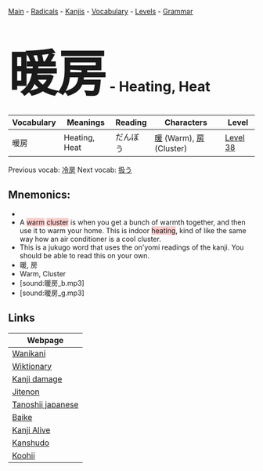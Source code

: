 <style> bigfont {font-size: 100px}</style>
[Main](../README.md) -
[Radicals](../radicals.md) -
[Kanjis](../kanjis.md) -
[Vocabulary](../vocabulary.md) -
[Levels](../levels.md) -
[Grammar](../grammar.md)
# <bigfont> 暖房</bigfont> - Heating, Heat 

| Vocabulary | Meanings | Reading | Characters | Level |
| --- | --- | --- | --- | --- |
| 暖房 | Heating, Heat | だんぼう |  [暖](../kanjis/暖.md) (Warm), [房](../kanjis/房.md) (Cluster) | [Level 38](../levels/wk_level38.md) |

Previous vocab: [冷房](冷房.md) Next vocab: [扱う](扱う.md) 

## Mnemonics:

* 
* A <span style="background-color:#ffcccb"> warm</span> <span style="background-color:#ffcccb"> cluster</span> is when you get a bunch of warmth together, and then use it to warm your home. This is indoor <span style="background-color:#ffcccb"> heating</span>, kind of like the same way how an air conditioner is a cool cluster.
* This is a jukugo word that uses the on'yomi readings of the kanji. You should be able to read this on your own.
* 暖, 房
* Warm, Cluster
* [sound:暖房_b.mp3]
* [sound:暖房_g.mp3]


## Links 

| Webpage |
| --- |
| [Wanikani          ](https://www.wanikani.com/kanji/暖房) |
| [Wiktionary        ](https://en.wiktionary.org/wiki/暖房) |
| [Kanji damage      ](http://www.kanjidamage.com/kanji/search?utf8=✓&q=暖房) |
| [Jitenon           ](https://jitenon.com/kanji/暖房) |
| [Tanoshii japanese ](https://www.tanoshiijapanese.com/dictionary/kanji.cfm?k=暖房) |
| [Baike             ](https://baike.baidu.com/item/暖房) |
| [Kanji Alive       ](https://app.kanjialive.com/暖房) |
| [Kanshudo          ](https://www.kanshudo.com/searchmn?q=暖房) |
| [Koohii            ](https://kanji.koohii.com/study/kanji/暖房) |
